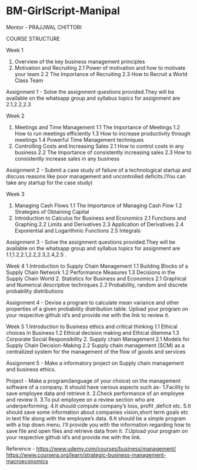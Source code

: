 # BM-GirlScript-Manipal
Mentor - PRAJJWAL CHITTORI

COURSE STRUCTURE


Week 1
1. Overview of the key business management principles
2. Motivation and Recruiting
   2.1 Power of motivation and how to motivate your team
   2.2 The Importance of Recruiting
   2.3 How to Recruit a World Class Team

Assignment 1 - Solve the assignment questions provided.They will be available on the whatsapp group and syllabus topics for assignment are 2.1,2.2,2.3 



Week 2
1. Meetings and Time Management
   1.1 The Importance of Meetings
   1.2 How to run meetings efficiently
   1.3 How to increase productivity through meetings
   1.4 Powerful Time Management techniques
2. Controlling Costs and Increasing Sales
    2.1 How to control costs in any business
    2.2 The Importance of consistently increasing sales
    2.3 How to consistently increase sales in any business

Assignment 2 - Submit a case study of failure of a technological startup and discuss reasons     like poor management and uncontrolled deficits.(You can take any startup for the case study)
 


Week 3
1. Managing Cash Flows
   1.1 The Importance of Managing Cash Flow
   1.2 Strategies of Obtaining Capital
2. Introduction to Calculus for Business and Economics
   2.1 Functions and Graphing
   2.2 Limits and Derivatives
   2.3 Application of Derivatives
   2.4 Exponential and Logarithmic Functions
   2.5 Integrals


Assignment 3 - Solve the assignment questions provided.They will be available on the whatsapp group and syllabus topics for assignment are 1.1,1.2,2.1,2.2,2.3,2.4,2.5 .




Week 4
1.Introduction to Supply Chain Management
   1.1 Building Blocks of a Supply Chain Network 
   1.2 Performance Measures 
   1.3 Decisions in the Supply Chain World 
2. Statistics for Business and Economics
   2.1 Graphical and Numerical descriptive techniques
   2.2 Probability, random and discrete probability distributions


Assignment 4 - Devise a program to calculate mean variance and other properties of a given probability distribution table. Upload your program on your respective github id’s and provide me with the link to review it.



Week 5
1.Introduction to Business ethics and critical thinking
   1.1 Ethical choices in Business
   1.2 Ethical decision making and Ethical dilemma
   1.3 Corporate Social Responsibility
2. Supply chain Management
    2.1  Models for Supply Chain Decision-Making
    2.2  Supply chain management (SCM) as a centralized system for the management of the 		 flow of goods and services


Assignment 5 - Make a informatory project on Supply chain management and business ethics.



Project - Make a program(language of your choice) on the management software of a company. It should have various aspects such as-
1.Facility to save employee data and retrieve it.
2.Check performance of an employee and review it.
3.To put employee on a review section who are underperforming.
4.It should compute company’s loss, profit ,deficit etc.
5.It should save some information about companies vision,short term goals etc in text file along with the employee’s data.
6.It should be a simple program with a top down menu. I’ll provide you with the information regarding how to save file and open files and retrieve data from it.
7.Upload your program on your respective github id’s and provide me with the link.


Reference - https://www.udemy.com/courses/business/management/
                    https://www.coursera.org/learn/strategic-business-management-macroeconomics







